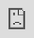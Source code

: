 ```yaml
---
ID: 7600
post_title: 'Protected: Digital Series Syue Design'
author: Keng Ng
post_excerpt: ""
layout: page
permalink: >
  https://campaigns.managementevents.com/digital-series-syue-design/
published: true
post_date: 2019-08-15 13:56:48
---
```

<img width="850" height="162" src="https://sgp1.digitaloceanspaces.com/mgmte/wp-content/uploads/2019/07/me_white-1-1024x195.png" alt="" srcset="https://sgp1.digitaloceanspaces.com/mgmte/wp-content/uploads/2019/07/me_white-1-1024x195.png 1024w, https://sgp1.digitaloceanspaces.com/mgmte/wp-content/uploads/2019/07/me_white-1-300x57.png 300w, https://sgp1.digitaloceanspaces.com/mgmte/wp-content/uploads/2019/07/me_white-1-768x146.png 768w, https://sgp1.digitaloceanspaces.com/mgmte/wp-content/uploads/2019/07/me_white-1-800x152.png 800w, https://sgp1.digitaloceanspaces.com/mgmte/wp-content/uploads/2019/07/me_white-1-24x5.png 24w, https://sgp1.digitaloceanspaces.com/mgmte/wp-content/uploads/2019/07/me_white-1-36x7.png 36w, https://sgp1.digitaloceanspaces.com/mgmte/wp-content/uploads/2019/07/me_white-1-48x9.png 48w, https://sgp1.digitaloceanspaces.com/mgmte/wp-content/uploads/2019/07/me_white-1.png 1191w" sizes="(max-width: 850px) 100vw, 850px" />											
		    		<a bdt-toggle="target: #bdt-modal-8d57237" href="javascript:void(0)">
								Get early bird tickets now
		</a>
	                	                	<button type="button" bdt-close></button>
	                		<style>
		#typeform-full{ margin: 0; height:100vh; width: 100%; overflow: hidden;-webkit-overflow-scrolling:touch;z-index:auto; } 
		iframe{ border: 0; position:fixed; top:0; left:0; right:0; bottom:0; width:100%; height:100vh; }
	</style>
		<iframe id="typeform-full"  scrolling="no" frameborder="0" src="https://mgmte.typeform.com/to/HUICi3?type_of_submission=Digital Series Syue Design" frameborder="0"></iframe>
			<h2>Digital Series <br>
2020</h2>		
			<h4>March, 25-27 | Kuala Lumpur</h4>		
		Be part of an experience like no other and find new ideas and solutions to your challenges at the Digital Series 2020! We’re gathering over 500+ industry leaders to discuss strategies and share secrets on digital technologies, advances in automation, cutting-edge connectivity and more!
		    		<a bdt-toggle="target: #bdt-modal-057faf6" href="javascript:void(0)">
								Get early bird tickets now
		</a>
	                	                	<button type="button" bdt-close></button>
	                		<style>
		#typeform-full{ margin: 0; height:100vh; width: 100%; overflow: hidden;-webkit-overflow-scrolling:touch;z-index:auto; } 
		iframe{ border: 0; position:fixed; top:0; left:0; right:0; bottom:0; width:100%; height:100vh; }
	</style>
		<iframe id="typeform-full"  scrolling="no" frameborder="0" src="https://mgmte.typeform.com/to/HUICi3?type_of_submission=Digital Series Syue Design" frameborder="0"></iframe>
			<a href="#speakers" role="button">
						More Info
					</a>
			<h2>Events</h2>		
		Connect and create networking opportunities that you won’t meet anywhere else. Get access to over 30 hours of content from more than 50+ visionary giants with our curated events and strategically designed agendas!		
										<img width="594" height="595" src="https://sgp1.digitaloceanspaces.com/mgmte/wp-content/uploads/2019/08/image-01.svg" alt="" />											
			<h2>3<sup>rd</sup> Digital HR &amp; Analytics</h2>		
			<a href="https://campaigns.managementevents.com/digital-series-kl/digital-hr-and-analytics/" role="button">
						Go to Page
					</a>
										<img width="594" height="595" src="https://sgp1.digitaloceanspaces.com/mgmte/wp-content/uploads/2019/08/image-02-01.svg" alt="" />											
			<h2>Smart Manufacturing</h2>		
			<a role="button">
						Coming Soon
					</a>
			<h2>Top Speakers</h2>		
										<img width="533" height="533" src="https://sgp1.digitaloceanspaces.com/mgmte/wp-content/uploads/2019/07/mark-gallagher-square.jpg" alt="" srcset="https://sgp1.digitaloceanspaces.com/mgmte/wp-content/uploads/2019/07/mark-gallagher-square.jpg 533w, https://sgp1.digitaloceanspaces.com/mgmte/wp-content/uploads/2019/07/mark-gallagher-square-150x150.jpg 150w, https://sgp1.digitaloceanspaces.com/mgmte/wp-content/uploads/2019/07/mark-gallagher-square-300x300.jpg 300w, https://sgp1.digitaloceanspaces.com/mgmte/wp-content/uploads/2019/07/mark-gallagher-square-24x24.jpg 24w, https://sgp1.digitaloceanspaces.com/mgmte/wp-content/uploads/2019/07/mark-gallagher-square-36x36.jpg 36w, https://sgp1.digitaloceanspaces.com/mgmte/wp-content/uploads/2019/07/mark-gallagher-square-48x48.jpg 48w" sizes="(max-width: 533px) 100vw, 533px" />											
			<h2>Mark Gallagher</h2>		
		Industry Analyst<br>
<strong>Formula One</strong><br>
Founder & CEO<br>
<strong>Performance Insight, UK</strong>		
										<img width="800" height="800" src="https://sgp1.digitaloceanspaces.com/mgmte/wp-content/uploads/2019/07/neil-harbisson.jpg" alt="" srcset="https://sgp1.digitaloceanspaces.com/mgmte/wp-content/uploads/2019/07/neil-harbisson.jpg 800w, https://sgp1.digitaloceanspaces.com/mgmte/wp-content/uploads/2019/07/neil-harbisson-150x150.jpg 150w, https://sgp1.digitaloceanspaces.com/mgmte/wp-content/uploads/2019/07/neil-harbisson-300x300.jpg 300w, https://sgp1.digitaloceanspaces.com/mgmte/wp-content/uploads/2019/07/neil-harbisson-768x768.jpg 768w, https://sgp1.digitaloceanspaces.com/mgmte/wp-content/uploads/2019/07/neil-harbisson-600x600.jpg 600w, https://sgp1.digitaloceanspaces.com/mgmte/wp-content/uploads/2019/07/neil-harbisson-24x24.jpg 24w, https://sgp1.digitaloceanspaces.com/mgmte/wp-content/uploads/2019/07/neil-harbisson-36x36.jpg 36w, https://sgp1.digitaloceanspaces.com/mgmte/wp-content/uploads/2019/07/neil-harbisson-48x48.jpg 48w" sizes="(max-width: 800px) 100vw, 800px" />											
			<h2>Niel Harbisson</h2>		
		Cyborg Artist<br>
<strong>Co Founder<br></strong>
Cyborg Foundation<br>
<strong>World’s first Human Cyborg</strong>		
										<img width="850" height="850" src="https://sgp1.digitaloceanspaces.com/mgmte/wp-content/uploads/2019/07/104570669-Candi_Castleberry_Singleton-square.jpg" alt="" srcset="https://sgp1.digitaloceanspaces.com/mgmte/wp-content/uploads/2019/07/104570669-Candi_Castleberry_Singleton-square.jpg 950w, https://sgp1.digitaloceanspaces.com/mgmte/wp-content/uploads/2019/07/104570669-Candi_Castleberry_Singleton-square-150x150.jpg 150w, https://sgp1.digitaloceanspaces.com/mgmte/wp-content/uploads/2019/07/104570669-Candi_Castleberry_Singleton-square-300x300.jpg 300w, https://sgp1.digitaloceanspaces.com/mgmte/wp-content/uploads/2019/07/104570669-Candi_Castleberry_Singleton-square-768x768.jpg 768w, https://sgp1.digitaloceanspaces.com/mgmte/wp-content/uploads/2019/07/104570669-Candi_Castleberry_Singleton-square-600x600.jpg 600w, https://sgp1.digitaloceanspaces.com/mgmte/wp-content/uploads/2019/07/104570669-Candi_Castleberry_Singleton-square-24x24.jpg 24w, https://sgp1.digitaloceanspaces.com/mgmte/wp-content/uploads/2019/07/104570669-Candi_Castleberry_Singleton-square-36x36.jpg 36w, https://sgp1.digitaloceanspaces.com/mgmte/wp-content/uploads/2019/07/104570669-Candi_Castleberry_Singleton-square-48x48.jpg 48w" sizes="(max-width: 850px) 100vw, 850px" />											
			<h2>Candi Castleberry Singelton</h2>		
		Vice President, <br>Diversity
Partnership Strategy and
Engagement<br>
<strong>Twitter, USA</strong>		
										<img width="850" height="850" src="https://sgp1.digitaloceanspaces.com/mgmte/wp-content/uploads/2019/08/Ambros-axa-1024x1024.jpg" alt="" srcset="https://sgp1.digitaloceanspaces.com/mgmte/wp-content/uploads/2019/08/Ambros-axa-1024x1024.jpg 1024w, https://sgp1.digitaloceanspaces.com/mgmte/wp-content/uploads/2019/08/Ambros-axa-150x150.jpg 150w, https://sgp1.digitaloceanspaces.com/mgmte/wp-content/uploads/2019/08/Ambros-axa-300x300.jpg 300w, https://sgp1.digitaloceanspaces.com/mgmte/wp-content/uploads/2019/08/Ambros-axa-768x768.jpg 768w, https://sgp1.digitaloceanspaces.com/mgmte/wp-content/uploads/2019/08/Ambros-axa-600x600.jpg 600w, https://sgp1.digitaloceanspaces.com/mgmte/wp-content/uploads/2019/08/Ambros-axa-24x24.jpg 24w, https://sgp1.digitaloceanspaces.com/mgmte/wp-content/uploads/2019/08/Ambros-axa-36x36.jpg 36w, https://sgp1.digitaloceanspaces.com/mgmte/wp-content/uploads/2019/08/Ambros-axa-48x48.jpg 48w, https://sgp1.digitaloceanspaces.com/mgmte/wp-content/uploads/2019/08/Ambros-axa.jpg 1513w" sizes="(max-width: 850px) 100vw, 850px" />											
			<h2>Ambros Scope</h2>		
		Head of Future Workforce Engineering<br>
<strong>AXA, Switzerland</strong>		
										<img width="682" height="683" src="https://sgp1.digitaloceanspaces.com/mgmte/wp-content/uploads/2019/07/Go-JeksSusanChen-square.jpg" alt="" srcset="https://sgp1.digitaloceanspaces.com/mgmte/wp-content/uploads/2019/07/Go-JeksSusanChen-square.jpg 682w, https://sgp1.digitaloceanspaces.com/mgmte/wp-content/uploads/2019/07/Go-JeksSusanChen-square-150x150.jpg 150w, https://sgp1.digitaloceanspaces.com/mgmte/wp-content/uploads/2019/07/Go-JeksSusanChen-square-300x300.jpg 300w, https://sgp1.digitaloceanspaces.com/mgmte/wp-content/uploads/2019/07/Go-JeksSusanChen-square-599x600.jpg 599w, https://sgp1.digitaloceanspaces.com/mgmte/wp-content/uploads/2019/07/Go-JeksSusanChen-square-24x24.jpg 24w, https://sgp1.digitaloceanspaces.com/mgmte/wp-content/uploads/2019/07/Go-JeksSusanChen-square-36x36.jpg 36w, https://sgp1.digitaloceanspaces.com/mgmte/wp-content/uploads/2019/07/Go-JeksSusanChen-square-48x48.jpg 48w" sizes="(max-width: 682px) 100vw, 682px" />											
			<h2>Susan P. Chen</h2>		
		SVP, Head of Talent Management, Org Development and International People & Culture<br>
<strong>Go-Jek, Indonesia</strong>		
										<img width="600" height="600" src="https://sgp1.digitaloceanspaces.com/mgmte/wp-content/uploads/2019/07/kevin-600x600.jpg" alt="" srcset="https://sgp1.digitaloceanspaces.com/mgmte/wp-content/uploads/2019/07/kevin-600x600.jpg 600w, https://sgp1.digitaloceanspaces.com/mgmte/wp-content/uploads/2019/07/kevin-600x600-150x150.jpg 150w, https://sgp1.digitaloceanspaces.com/mgmte/wp-content/uploads/2019/07/kevin-600x600-300x300.jpg 300w, https://sgp1.digitaloceanspaces.com/mgmte/wp-content/uploads/2019/07/kevin-600x600-24x24.jpg 24w, https://sgp1.digitaloceanspaces.com/mgmte/wp-content/uploads/2019/07/kevin-600x600-36x36.jpg 36w, https://sgp1.digitaloceanspaces.com/mgmte/wp-content/uploads/2019/07/kevin-600x600-48x48.jpg 48w" sizes="(max-width: 600px) 100vw, 600px" />											
			<h2>Kevin Erickson</h2>		
		Head of People Analytics, Asia, & Oceania Region<br>
<strong>Nestlé, Malaysia</strong>		
			<a role="button" id="discovery-modal-button">
						Discover more
					</a>
			<h2>Your Future. Reinvent</h2>		
		MEGA Stage presents an unrivalled line-up of hard-to-reach industry leaders, CEOs, and digital pioneers, to share their insights and secrets on the topics that matters. From digital disruptors, emerging technologies, to A.I. and analytics, experience and be inspired at the biggest stage of the day!
<iframe allowfullscreen data-lazy-load="https://www.youtube.com/embed/2TLaFwuounA?feature=oembed&amp;start&amp;end&amp;wmode=opaque&amp;autoplay=0&amp;loop=0&amp;controls=1&amp;mute=0&amp;rel=0&amp;modestbranding=0" allow="autoplay;encrypted-media"></iframe>
	Play Video
		Grow your brand and exchange ideas with the biggest names at our MEGA Stage session. Unlock the potential of digital workforce and smart manufacturing and reinvent the future of work together.		
			<h2>Partners &amp; Sponsors</h2>		
										<img width="850" height="613" src="https://sgp1.digitaloceanspaces.com/mgmte/wp-content/uploads/2019/02/Logo-KSM_Hitam.png" alt="" srcset="https://sgp1.digitaloceanspaces.com/mgmte/wp-content/uploads/2019/02/Logo-KSM_Hitam.png 930w, https://sgp1.digitaloceanspaces.com/mgmte/wp-content/uploads/2019/02/Logo-KSM_Hitam-300x216.png 300w, https://sgp1.digitaloceanspaces.com/mgmte/wp-content/uploads/2019/02/Logo-KSM_Hitam-768x554.png 768w, https://sgp1.digitaloceanspaces.com/mgmte/wp-content/uploads/2019/02/Logo-KSM_Hitam-800x577.png 800w, https://sgp1.digitaloceanspaces.com/mgmte/wp-content/uploads/2019/02/Logo-KSM_Hitam-24x17.png 24w, https://sgp1.digitaloceanspaces.com/mgmte/wp-content/uploads/2019/02/Logo-KSM_Hitam-36x26.png 36w, https://sgp1.digitaloceanspaces.com/mgmte/wp-content/uploads/2019/02/Logo-KSM_Hitam-48x35.png 48w" sizes="(max-width: 850px) 100vw, 850px" />											
										<img width="784" height="1024" src="https://sgp1.digitaloceanspaces.com/mgmte/wp-content/uploads/2018/12/logo-idNSA-784x1024.png" alt="" srcset="https://sgp1.digitaloceanspaces.com/mgmte/wp-content/uploads/2018/12/logo-idNSA-784x1024.png 784w, https://sgp1.digitaloceanspaces.com/mgmte/wp-content/uploads/2018/12/logo-idNSA-230x300.png 230w, https://sgp1.digitaloceanspaces.com/mgmte/wp-content/uploads/2018/12/logo-idNSA-768x1003.png 768w, https://sgp1.digitaloceanspaces.com/mgmte/wp-content/uploads/2018/12/logo-idNSA-459x600.png 459w, https://sgp1.digitaloceanspaces.com/mgmte/wp-content/uploads/2018/12/logo-idNSA.png 1148w" sizes="(max-width: 784px) 100vw, 784px" />											
										<img width="850" height="902" src="https://sgp1.digitaloceanspaces.com/mgmte/wp-content/uploads/2018/11/ACCAlogo_2018-965x1024.png" alt="" srcset="https://sgp1.digitaloceanspaces.com/mgmte/wp-content/uploads/2018/11/ACCAlogo_2018-965x1024.png 965w, https://sgp1.digitaloceanspaces.com/mgmte/wp-content/uploads/2018/11/ACCAlogo_2018-283x300.png 283w, https://sgp1.digitaloceanspaces.com/mgmte/wp-content/uploads/2018/11/ACCAlogo_2018-768x815.png 768w, https://sgp1.digitaloceanspaces.com/mgmte/wp-content/uploads/2018/11/ACCAlogo_2018-566x600.png 566w" sizes="(max-width: 850px) 100vw, 850px" />											
										<img width="306" height="180" src="https://sgp1.digitaloceanspaces.com/mgmte/wp-content/uploads/2018/11/hr-in-asia-logo.png" alt="" srcset="https://sgp1.digitaloceanspaces.com/mgmte/wp-content/uploads/2018/11/hr-in-asia-logo.png 306w, https://sgp1.digitaloceanspaces.com/mgmte/wp-content/uploads/2018/11/hr-in-asia-logo-300x176.png 300w" sizes="(max-width: 306px) 100vw, 306px" />											
										<img width="509" height="277" src="https://sgp1.digitaloceanspaces.com/mgmte/wp-content/uploads/2019/07/HR-Technologist-1.jpg" alt="" srcset="https://sgp1.digitaloceanspaces.com/mgmte/wp-content/uploads/2019/07/HR-Technologist-1.jpg 509w, https://sgp1.digitaloceanspaces.com/mgmte/wp-content/uploads/2019/07/HR-Technologist-1-300x163.jpg 300w, https://sgp1.digitaloceanspaces.com/mgmte/wp-content/uploads/2019/07/HR-Technologist-1-24x13.jpg 24w, https://sgp1.digitaloceanspaces.com/mgmte/wp-content/uploads/2019/07/HR-Technologist-1-36x20.jpg 36w, https://sgp1.digitaloceanspaces.com/mgmte/wp-content/uploads/2019/07/HR-Technologist-1-48x26.jpg 48w" sizes="(max-width: 509px) 100vw, 509px" />											
										<img width="200" height="113" src="https://sgp1.digitaloceanspaces.com/mgmte/wp-content/uploads/2018/11/CPO_Magazine_logo_black_sm_240.png" alt="" />											
							<a href="" target="_blank" rel="noopener noreferrer">
					Facebook-square
									</a>
							<a href="" target="_blank" rel="noopener noreferrer">
					Linkedin
									</a>
							<a href="" target="_blank" rel="noopener noreferrer">
					Twitter
									</a>
							<a href="" target="_blank" rel="noopener noreferrer">
					Youtube
									</a>